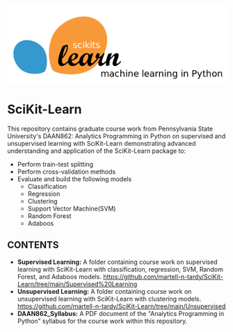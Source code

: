 ![](https://github.com/martell-n-tardy/SciKit-Learn/blob/main/scikit-learn-logo.png)
# SciKit-Learn
This repository contains graduate course work from Pennsylvania State University's DAAN862: Analytics Programming in Python on supervised and unsupervised learning with SciKit-Learn demonstrating advanced understanding and application of the SciKit-Learn package to:

* Perform train-test splitting
* Perform cross-validation methods
* Evaluate and build the following models
  - Classification
  - Regression
  - Clustering
  - Support Vector Machine(SVM)
  - Random Forest
  - Adaboos

## CONTENTS

* **Supervised Learning:** A folder containing course work on supervised learning with SciKit-Learn with classification, regression, SVM, Random Forest, and Adaboos  models. https://github.com/martell-n-tardy/SciKit-Learn/tree/main/Supervised%20Learning
* **Unsupervised Learning:** A folder containing course work on unsupervised learning with SciKit-Learn with clustering models. https://github.com/martell-n-tardy/SciKit-Learn/tree/main/Unsupervised
* **DAAN862_Syllabus:** A PDF document of the "Analytics Programming in Python" syllabus for the course work within this repository.
